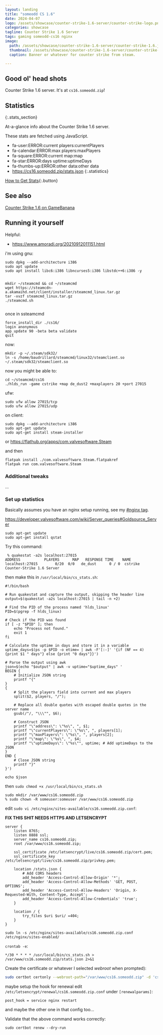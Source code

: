 ```yaml
---
layout: landing
title: "someodd CS 1.6"
date: 2024-04-07
logo: /assets/showcase/counter-strike-1.6-server/counter-strike-logo.png
categories: showcase
tagline: Counter Strike 1.6 Server
tags: gaming someodd-cs16 nginx
image:
  path: /assets/showcase/counter-strike-1.6-server/counter-strike-1.6.jpg
  thumbnail: /assets/showcase/counter-strike-1.6-server/counter-strike-1.6.jpg
  caption: Banner or whatever for counter strike from steam.

---
```


## Good ol' head shots

Counter Strike 1.6 server. It's at `cs16.someodd.zip`!

##  Statistics
{:.stats_section}

At-a-glance info about the Counter Strike 1.6 server. 

These stats are fetched using JavaScript.

* fa-user:ERROR:current players:currentPlayers
* fa-calendar:ERROR:max players:maxPlayers
* fa-square:ERROR:current map:map
* fa-star:ERROR:days uptime:uptimeDays
* fa-thumbs-up:ERROR:other data:other data
* https://cs16.someodd.zip/stats.json
{:.statistics}

[How to Get Stats](#running-it-yourself){:.button}


## See also

[Counter Strike 1.6 on GameBanana](https://gamebanana.com/games/4254)

## Running it yourself

Helpful:

* https://www.amoradi.org/20210912011151.html

i'm using gnu:

```
sudo dpkg --add-architecture i386
sudo apt update
sudo apt install libc6:i386 libncurses5:i386 libstdc++6:i386 -y


mkdir ~/steamcmd && cd ~/steamcmd
wget https://steamcdn-a.akamaihd.net/client/installer/steamcmd_linux.tar.gz
tar -xvzf steamcmd_linux.tar.gz
./steamcmd.sh


```

once in ssteamcmd

```
force_install_dir ./cs16/
login anonymous
app_update 90 -beta beta validate
quit
```

now:

```
mkdir -p ~/.steam/sdk32/
ln -s /home/baudrillard/steamcmd/linux32/steamclient.so ~/.steam/sdk32/steamclient.so
```

now you might be able to:

```
cd ~/steamcmd/cs16
./hlds_run -game cstrike +map de_dust2 +maxplayers 20 +port 27015
```

ufw:

```
sudo ufw allow 27015/tcp
sudo ufw allow 27015/udp
```

on client:

```
sudo dpkg --add-architecture i386
sudo apt-get update
sudo apt-get install steam-installer 
```

or https://flathub.org/apps/com.valvesoftware.Steam

and then

```
flatpak install ./com.valvesoftware.Steam.flatpakref
flatpak run com.valvesoftware.Steam
```

### Additional tweaks

...

### Set up statistics

Basically assumes you have an nginx setup running, see my [#nginx tag](/tags/#nginx).

https://developer.valvesoftware.com/wiki/Server_queries#Goldsource_Server

```
sudo apt-get update
sudo apt-get install qstat
```

Try this command:

```
 % quakestat -a2s localhost:27015
ADDRESS           PLAYERS      MAP   RESPONSE TIME    NAME
localhost:27015        0/20  0/0   de_dust      0 / 0  cstrike Counter-Strike 1.6 Server
```

then make this in `/usr/local/bin/cs_stats.sh`:

```
#!/bin/bash

# Run quakestat and capture the output, skipping the header line
output=$(quakestat -a2s localhost:27015 | tail -n +2)

# Find the PID of the process named 'hlds_linux'
PID=$(pgrep -f hlds_linux)

# Check if the PID was found
if [ -z "$PID" ]; then
    echo "Process not found."
    exit 1
fi

# Calculate the uptime in days and store it in a variable
uptime_days=$(ps -p $PID -o etime= | awk -F'[:-]' '{if (NF == 4) {print $1 " days"} else {print "0 days"}}')

# Parse the output using awk
json=$(echo "$output" | awk -v uptime="$uptime_days" '
BEGIN {
    # Initialize JSON string
    printf "{"
}
{
    # Split the players field into current and max players
    split($2, players, "/");

    # Replace all double quotes with escaped double quotes in the server name
    gsub(/"/, "\\\"", $6);

    # Construct JSON
    printf "\"address\": \"%s\", ", $1;
    printf "\"currentPlayers\": \"%s\", ", players[1];
    printf "\"maxPlayers\": \"%s\", ", players[2];
    printf "\"map\": \"%s\", ", $4;
    printf "\"uptimeDays\": \"%s\"", uptime; # Add uptimeDays to the JSON
}
END {
    # Close JSON string
    printf "}"
}')

echo $json
```

then `sudo chmod +x /usr/local/bin/cs_stats.sh`

```
sudo mkdir /var/www/cs16.someodd.zip
% sudo chown -R someuser:someuser /var/www/cs16.someodd.zip
```

edit `sudo vi /etc/nginx/sites-available/cs16.someodd.zip.conf`:

**FIX THIS SHIT NEEDS HTTPS AND LETSENCRYPT**

```
server {
    listen 8765;
    listen 8888 ssl;
    server_name cs16.someodd.zip;
    root /var/www/cs16.someodd.zip;

    ssl_certificate /etc/letsencrypt/live/cs16.someodd.zip/cert.pem;
    ssl_certificate_key /etc/letsencrypt/live/cs16.someodd.zip/privkey.pem;
    
    location /stats.json {
        # Add CORS headers
        add_header 'Access-Control-Allow-Origin' '*';
        add_header 'Access-Control-Allow-Methods' 'GET, POST, OPTIONS';
        add_header 'Access-Control-Allow-Headers' 'Origin, X-Requested-With, Content-Type, Accept';
        add_header 'Access-Control-Allow-Credentials' 'true';
    }

    location / {
        try_files $uri $uri/ =404;
    }
}
```

```
sudo ln -s /etc/nginx/sites-available/cs16.someodd.zip.conf /etc/nginx/sites-enabled/
```

`crontab -e`:

```
*/30 * * * * /usr/local/bin/cs_stats.sh > /var/www/cs16.someodd.zip/stats.json 2>&1
```

Create the certificate or whatever I selected *webroot* when prompted):

```bash
sudo certbot certonly --webroot-path="/var/www/cs16.someodd.zip" -d 'cs16.someodd.zip'
```

maybe setup the hook for renewal edit `/etc/letsencrypt/renewal/cs16.someodd.zip.conf` under `[renewalparams]`:

```
post_hook = service nginx restart
```

and maybe the other one in that config too...

Validate that the above command works correctly:

```
sudo certbot renew --dry-run
```